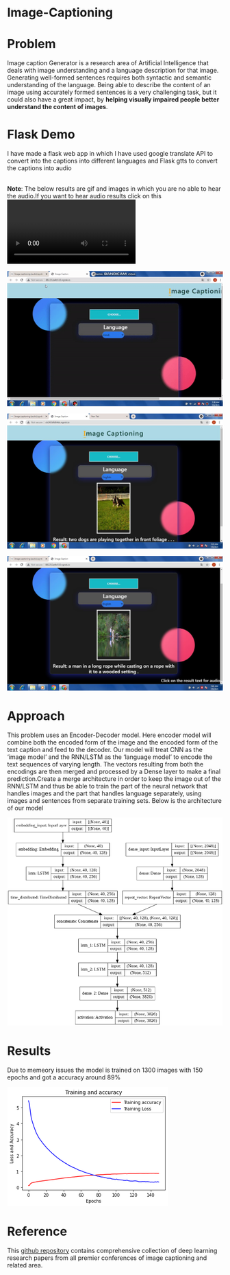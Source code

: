 # Image-Captioning

# Problem
Image caption Generator is a research area of Artificial Intelligence that deals with image understanding and a language description for that image. Generating well-formed sentences requires both syntactic and semantic understanding of the language. Being able to describe the content of an image using accurately formed sentences is a very challenging task, but it could also have a great impact, by **helping visually impaired people better understand the content of images**. 

# Flask Demo
I have made a flask web app in which I have used google translate API to convert into the captions into different languages and Flask gtts to convert the captions into audio
<br>
<br>

**Note**: The below results are gif and images in which you are no able to hear the audio.If you want to hear audio results click on this ![video link](https://user-images.githubusercontent.com/70757239/124862115-6ecd3300-dfd2-11eb-8d87-87a630ad6fa8.mp4)<br>

![](https://github.com/dikshabhati1/Image-Captioning/blob/main/results/ezgif.com-gif-maker%20(1).gif)<br>

![](results/result1.JPG)<br>


![](results/result2.JPG)<br>


# Approach
This problem uses an Encoder-Decoder model. Here encoder model will combine both the encoded form of the image and the encoded form of the text caption and feed to the decoder.
Our model will treat CNN as the ‘image model’ and the RNN/LSTM as the ‘language model’ to encode the text sequences of varying length. The vectors resulting from both the encodings are then merged and processed by a Dense layer to make a final prediction.Create a merge architecture in order to keep the image out of the RNN/LSTM and thus be able to train the part of the neural network that handles images and the part that handles language separately, using images and sentences from separate training sets. 
Below is the architecture of our model

![](model-architecture.png)

# Results
Due to memeory issues the model is trained on 1300 images with 150 epochs and got a accuracy around 89%

![](results/accuracy.png)

# Reference
This [github repository](https://github.com/zhjohnchan/awesome-image-captioning) contains comprehensive collection of deep learning research papers from all premier conferences of image captioning and related area.
